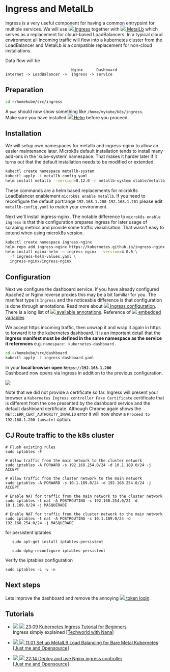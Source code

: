 # Ingress and MetalLb

Ingress is a very useful component for having a common entrypoint for multiple services.
We will use ![](images/ico/color/homekube_16.png)[ Ingress](microk8s-addons.md#ingress)
together with [![](images/ico/book_16.png) MetalLb](https://metallb.universe.tf)
which serves as a replacement for cloud-based LoadBalancers. In a typical cloud environment all incoming
traffic will flow into a kubernetes cluster from the LoadBalancer and MetalLb is a compatible
replacement for non-cloud installations.

Data flow will be

```
                             Nginx      Dashboard
Internet -> LoadBalancer ->  Ingress -> service
```

## Preparation

```bash
cd ~/homekube/src/ingress
```

A `pwd` should now show something like `/home/mykube/k8s/ingress`.  
Make sure you have installed ![](images/ico/color/homekube_16.png)[ Helm](helm.md) before you proceed.

## Installation

We will setup own namespaces for metallb and ingress-nginx to allow an easier maintenance later.
Microk8s default installation tends to install many add-ons in the 'kube-system' namespace.
That makes it harder later if it turns out that the default installation needs to be modified or extended.

```bash
kubectl create namespace metallb-system
kubectl apply -f metallb-config.yaml
helm install metallb --version=0.12.0 -n metallb-system stable/metallb
```

These commands are a helm based replacements for microk8s LoadBalancer enablement `microk8s enable metallb`.
If you need to reconfigure the default portrange `192.168.1.200-192.168.1.201` please
edit `metallb-config.yaml` to match your environment.

Next we'll install ingress-nginx. The notable difference to `microk8s enable ingress` is that this configuration
prepares ingress for later usage of scraping metrics and provide some traffic visualisation.
That wasn't easy to extend when using microk8s version.

```bash
kubectl create namespace ingress-nginx
helm repo add ingress-nginx https://kubernetes.github.io/ingress-nginx
helm install nginx-helm -n ingress-nginx --version=4.0.6 \
  -f ingress-helm-values.yaml \
  ingress-nginx/ingress-nginx
```

## Configuration

Next we configure the dashboard service. If you have already configured Apache2 or Nginx reverse proxies
this may be a bit familiar for you. The manifest type is `Ingress` and
the noticeable difference is that configuration is done through annotations.
Read more about
[![](images/ico/color/kubernetes_16.png) Ingress configuration](https://kubernetes.io/docs/concepts/services-networking/ingress/).  
There is a long list of
[![](images/ico/color/kubernetes_16.png) available annotations](https://kubernetes.github.io/ingress-nginx/user-guide/nginx-configuration/annotations/).
Reference of
[![](images/ico/book_16.png) embedded variables](http://nginx.org/en/docs/http/ngx_http_core_module.html#variables)

We accept https incoming traffic, then unwrap it and wrap it again in https to forward it to the kubernetes dashboard.
It is an important detail that the **Ingress manifest must be defined in the same namespace as the service it references**
e.g. `namespace: kubernetes-dashboard` .

```bash
cd ~/homekube/src/dashboard
kubectl apply -f ingress-dashboard.yaml
```

In your **local browser open `https://192.168.1.200`**  
Dashboard now opens via Ingress in addition to the previous configuration.

![](images/dashboard-signin.png)

Note that we did not provide a certificate so far.
Ingress will present your browser a `Kubernetes Ingress controller Fake Certificate`
certificate that is different from the one presented by the dashboard service and
the default dashboard certificate. Although Chrome again shows the `NET::ERR_CERT_AUTHORITY_INVALID`
error it will now show a `Proceed to 192.168.1.200 (unsafe)` option.

## CJ Route traffic to the k8s cluster

```
# Flush existing rules
sudo iptables -F

# Allow traffic from the main network to the cluster network
sudo iptables -A FORWARD -s 192.168.254.0/24 -d 10.1.189.0/24 -j ACCEPT

# Allow traffic from the cluster network to the main network
sudo iptables -A FORWARD -s 10.1.189.0/24 -d 192.168.254.0/24 -j ACCEPT

# Enable NAT for traffic from the main network to the cluster network
sudo iptables -t nat -A POSTROUTING -s 192.168.254.0/24 -d 10.1.189.0/24 -j MASQUERADE

# Enable NAT for traffic from the cluster network to the main network
sudo iptables -t nat -A POSTROUTING -s 10.1.189.0/24 -d 192.168.254.0/24 -j MASQUERADE
```

for persistent iptables

```
   sudo apt-get install iptables-persistent
```

```
   sudo dpkg-reconfigure iptables-persistent
```

Verify the iptables configuration

```
sudo iptables -L -v -n
```

## Next steps

Lets improve the dashboard and remove the annoying
![](images/ico/color/homekube_16.png)[ token login](dashboard-auth.md).

## Tutorials

- [![](images/ico/color/youtube_16.png) ![](images/ico/instructor_16.png)
  23:09 Kubernetes Ingress Tutorial for Beginners](https://www.youtube.com/watch?v=80Ew_fsV4rM)  
   Ingress simply explained
  [[Techworld with Nana](https://www.youtube.com/channel/UCdngmbVKX1Tgre699-XLlUA)]

- [![](images/ico/color/youtube_16.png) ![](images/ico/terminal_16.png) 11:01 Set up MetalLB Load Balancing for Bare Metal Kubernetes](https://www.youtube.com/watch?v=xYiYIjlAgHY)  
  [[Just me and Opensource](https://www.youtube.com/channel/UC6VkhPuCCwR_kG0GExjoozg)]
- [![](images/ico/color/youtube_16.png) ![](images/ico/terminal_16.png) 22:14 Deploy and use Nginx ingress controller](https://www.youtube.com/watch?v=2VUQ4WjLxDg)  
  [[Just me and Opensource](https://www.youtube.com/channel/UC6VkhPuCCwR_kG0GExjoozg)]
